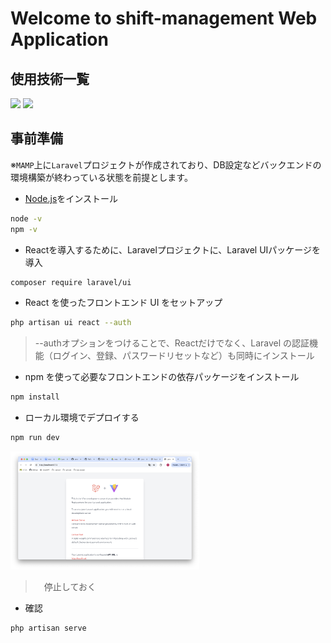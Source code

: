 # Welcome to shift-management Web Application

## 使用技術一覧
<img src="https://img.shields.io/badge/-React-61DAFB.svg?logo=react&style=plastic">
<img src="https://img.shields.io/badge/-Laravel-E74430.svg?logo=laravel&style=plastic">

## 事前準備

※`MAMP`上に`Laravel`プロジェクトが作成されており、DB設定などバックエンドの環境構築が終わっている状態を前提とします。


- [Node.js](https://nodejs.org/en/download/package-manager)をインストール

```sh
node -v
npm -v
```

- Reactを導入するために、Laravelプロジェクトに、Laravel UIパッケージを導入

```sh
composer require laravel/ui
```

- React を使ったフロントエンド UI をセットアップ
```sh
php artisan ui react --auth
```
>--authオプションをつけることで、Reactだけでなく、Laravel の認証機能（ログイン、登録、パスワードリセットなど）も同時にインストール

- npm を使って必要なフロントエンドの依存パッケージをインストール
```sh
npm install
```
- ローカル環境でデプロイする
```sh
npm run dev
```
<img src="./readme/npm-run-dev.png" alt="Vite development server" style="width: 60%;"/>

>　停止しておく

- 確認
```
php artisan serve
```


